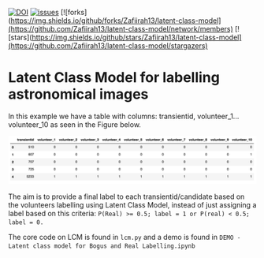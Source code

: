 [![DOI](https://zenodo.org/badge/DOI/10.5281/zenodo.4049954.svg)](https://doi.org/10.5281/zenodo.4049954)
[![issues](https://img.shields.io/github/issues/Zafiirah13/latent-class-model)](https://github.com/Zafiirah13/latent-class-model/issues)
[![forks](https://img.shields.io/github/forks/Zafiirah13/latent-class-model](https://github.com/Zafiirah13/latent-class-model/network/members)
[![stars](https://img.shields.io/github/stars/Zafiirah13/latent-class-model](https://github.com/Zafiirah13/latent-class-model/stargazers)
# Latent Class Model for labelling astronomical images

In this example we have a table with columns: transientid, volunteer_1... volunteer_10 as seen in the Figure below. 

![alt tag](figures/volunteer_labelling.png)

The aim is to provide a final label to each transientid/candidate based on the volunteers labelling using Latent Class Model, instead of just assigning a label based on this criteria:
`P(Real) >= 0.5; label = 1 or P(real) < 0.5; label = 0.`

The core code on LCM is found in `lcm.py` and a demo is found in `DEMO - Latent class model for Bogus and Real Labelling.ipynb`
